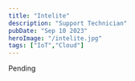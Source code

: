 ```yaml
---
title: "Intelite"
description: "Support Technician"
pubDate: "Sep 10 2023"
heroImage: "/intelite.jpg"
tags: ["IoT","Cloud"]
---
```


Pending
